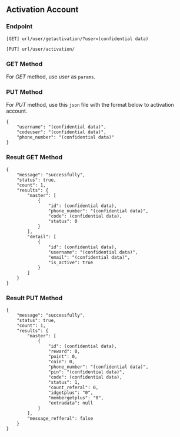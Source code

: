 ## Activation Account 

### Endpoint
````
[GET] url/user/getactivation/?user=(confidential data)
````
````
[PUT] url/user/activation/ 
````

### GET Method 
For *GET* method, use *user* as ``params``.

### PUT Method
For *PUT* method, use this ``json`` file with the format below to activation account.
````
{
    "username": "(confidential data)",
    "codeuser": "(confidential data)",
    "phone_number": "(confidential data)"
}
````

### Result GET Method
````
{
    "message": "successfully",
    "status": true,
    "count": 1,
    "results": {
        "master": [
            {
                "id": (confidential data),
                "phone_number": "(confidential data)",
                "code": (confidential data),
                "status": 0
            }
        ],
        "detail": [
            {
                "id": (confidential data),
                "username": "(confidential data)",
                "email": "(confidential data)",
                "is_active": true
            }
        ]
    }
}
````
### Result PUT Method
````
{
    "message": "successfully",
    "status": true,
    "count": 1,
    "results": {
        "master": [
            {
                "id": (confidential data),
                "reward": 0,
                "point": 0,
                "coin": 0,
                "phone_number": "(confidential data)",
                "pin": "(confidential data)",
                "code": (confidential data),
                "status": 1,
                "count_referal": 0,
                "idgetplus": "0",
                "membergetplus": "0",
                "extradata": null
            }
        ],
        "message_refferal": false
    }
}
````